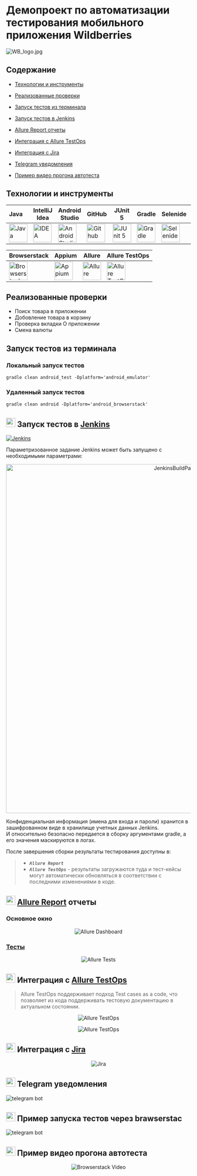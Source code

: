<h1 >Демопроект по автоматизации тестирования мобильного приложения Wildberries</h1>

![WB_logo.jpg](media/logo/WB_logo.jpg)

## Содержание 

* <a href="#tools">Технологии и инструменты</a>

* <a href="#cases">Реализованные проверки</a>

* <a href="#console">Запуск тестов из терминала</a>

* <a href="#jenkins">Запуск тестов в Jenkins</a>

* <a href="#allure">Allure Report отчеты</a>

* <a href="#allure-testops">Интеграция с Allure TestOps</a>

* <a href="#jira">Интеграция с Jira</a>

* <a href="#telegram">Telegram уведомления</a>

* <a href="#video">Пример видео прогона автотеста</a>

<a id="tools"></a>
## Технологии и инструменты

| Java                                                                                                    | IntelliJ Idea                                                                                                                | Android Studio                                                                                                                             | GitHub                                                                                                    | JUnit 5                                                                                                           | Gradle                                                                                                   | Selenide                                                                                                        |  Jenkins                                                                                                           | Jira                                                                                                                         |
|:--------------------------------------------------------------------------------------------------------|------------------------------------------------------------------------------------------------------------------------------|--------------------------------------------------------------------------------------------------------------------------------------------|-----------------------------------------------------------------------------------------------------------|-------------------------------------------------------------------------------------------------------------------|----------------------------------------------------------------------------------------------------------|-----------------------------------------------------------------------------------------------------------------|-------------------------------------------------------------------------------------------------------------------:|------------------------------------------------------------------------------------------------------------------------------|
| <a href="https://www.java.com/"><img src="media/logo/Java.svg" width="50" height="50"  alt="Java"/></a> | <a id ="tech" href="https://www.jetbrains.com/idea/"><img src="media/logo/Idea.svg" width="50" height="50"  alt="IDEA"/></a> | <a href="https://developer.android.com/studio"><img src="media/logo/Android-studio.svg" width="50" height="50"  alt="Android Studio"/></a> | <a href="https://github.com/"><img src="media/logo/GitHub.svg" width="50" height="50"  alt="Github"/></a> | <a href="https://junit.org/junit5/"><img src="media/logo/Junit5.svg" width="50" height="50"  alt="JUnit 5"/></a> | <a href="https://gradle.org/"><img src="media/logo/Gradle.svg" width="50" height="50"  alt="Gradle"/></a> | <a href="https://selenide.org/"><img src="media/logo/Selenide.svg" width="50" height="50"  alt="Selenide"/></a> |   <a href="https://www.jenkins.io/"><img src="media/logo/Jenkins.svg" width="50" height="50"  alt="Jenkins"/></a> | <a href="https://www.atlassian.com/ru/software/jira"><img src="media/logo/Jira.svg" width="50" height="50"  alt="Jira"/></a> |


| Browserstack                                                                                                                          | Appium                                                                                                    | Allure                                                                                                                    | Allure TestOps                                                                                                      |
|:--------------------------------------------------------------------------------------------------------------------------------------|-----------------------------------------------------------------------------------------------------------|---------------------------------------------------------------------------------------------------------------------------|---------------------------------------------------------------------------------------------------------------------|
| <a href="https://www.browserstack.com/"><img src="media/logo/Browserstack.svg" width="50" height="50"  alt="Browserstack"/></a>       | <a href="https://appium.io/"><img src="media/logo/Appium.svg" width="50" height="50"  alt="Appium"/></a> | <a href="https://github.com/allure-framework"><img src="media/logo/Allure.svg" width="50" height="50"  alt="Allure"/></a> | <a href="https://qameta.io/"><img src="media/logo/Allure_TO.svg" width="50" height="50"  alt="Allure TestOps"/></a> |


<a id="cases"></a>
##  Реализованные проверки

-  Поиск товара в приложении
-  Добовление товара в корзину
-  Проверка вкладки О приложении
-  Смена валюты

<a id="console"></a>
##  Запуск тестов из терминала
### Локальный запуск тестов

```
gradle clean android_test -Dplatform='android_emulator'
```

### Удаленный запуск тестов

```
gradle clean android -Dplatform='android_browserstack'
```

<a id="jenkins"></a>
## <img src="media/logo/Jenkins.svg" width="25" height="25"/></a> Запуск тестов в [Jenkins](https://jenkins.autotests.cloud/job/wildberries_mobile/) 

<p align="center">

<a href="https://jenkins.autotests.cloud/job/AD_demo_mobile_wb/"><img src="media/screenshots/JenkinsMobile.png" alt="Jenkins"/></a>

Параметризованное задание Jenkins может быть запущено с необходимыми параметрами:
<p  align="center">
<img src="media/screenshots/Jenkins.png" alt="JenkinsBuildParameters" width="950">
</p>

Конфиденциальная информация (имена для входа и пароли) хранится в зашифрованном виде в хранилище учетных данных Jenkins.\
И относительно безопасно передается в сборку аргументами gradle, а его значения маскируются в логах.

После завершения сборки результаты тестирования доступны в:
>- <code><strong>*Allure Report*</strong></code>
>- <code><strong>*Allure TestOps*</strong></code> - результаты загружаются туда и тест-кейсы могут автоматически обновляться в соответствии с последними изменениями в коде.



<a id="allure"></a>
## <img src="media/logo/Allure.svg" width="25" height="25"/></a> [Allure Report](https://jenkins.autotests.cloud/job/wildberries_mobile/17/allure/) отчеты

### Основное окно

<p align="center">
<img title="Allure Dashboard" src="media/screenshots/AllureMobile.png">
</p>

### [Тесты](https://jenkins.autotests.cloud/job/wildberries_mobile/17/allure/#suites/0f5c00dce9238c2bb4eed24114ca4885)

<p align="center">
<img title="Allure Tests" src="media/screenshots/AllureTestsMobile.png">
</p>

<a id="allure-testops"></a>
## <img src="media/logo/Allure_TO.svg" width="25" height="25"/></a> Интеграция с [Allure TestOps](https://allure.autotests.cloud/project/2993/dashboards)

>Allure TestOps поддерживает подход Test cases as a code, что позволяет из кода поддерживать тестовую документацию в актуальном состоянии.

<p align="center">
<img title="Allure TestOps" src="media/screenshots/TOpsMobile1.png">
</p>

<p align="center">
<img title="Allure TestOps" src="media/screenshots/TOpsTestsMobile.png">
</p>

<a id="jira"></a>
## <img src="media/logo/Jira.svg" width="25" height="25"/></a> Интеграция с [Jira](https://jira.autotests.cloud/browse/HOMEWORK-750)

<p align="center">
<img title="Jira" src="media/screenshots/jiraMobile.png">
</p>

<a id="telegram"></a>
## <img src="media/logo/Telegram.svg" width="25" height="25"/></a> Telegram уведомления

<p >
<img title="telegram bot" src="media/screenshots/mobileBot.png">
</p>

<a id="telegram"></a>
## <img src="media/logo/Browserstack.svg" width="25" height="25"/></a> Пример запуска тестов через brawserstac

<p >
<img title="telegram bot" src="media/screenshots/Browserstack.png">
</p>

<a id="video"></a>
## <img src="media/logo/Browserstack.svg" width="25" height="25"/></a> Пример видео прогона автотеста


<p align="center">
  <img title="Browserstack Video" src="media/video/currencyTestCut.gif">
</p>